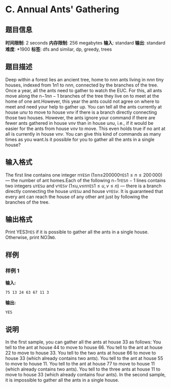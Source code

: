 # C. Annual Ants' Gathering

## 题目信息

**时间限制**: 2 seconds
**内存限制**: 256 megabytes
**输入**: standard
**输出**: standard
**难度**: *1900
**标签**: dfs and similar, dp, greedy, trees

## 题目描述

Deep within a forest lies an ancient tree, home to n$n$$n$ ants living in n$n$$n$ tiny houses, indexed from 1$n$$1$ to n$n$$n$, connected by the branches of the tree. Once a year, all the ants need to gather to watch the EUC. For this, all ants move along the n−1$n$$n-1$ branches of the tree they live on to meet at the home of one ant.However, this year the ants could not agree on where to meet and need your help to gather up. You can tell all the ants currently at house u$n$$u$ to move to house v$n$$v$ if there is a branch directly connecting those two houses. However, the ants ignore your command if there are fewer ants gathered in house v$n$$v$ than in house u$n$$u$, i.e., if it would be easier for the ants from house v$n$$v$ to move. This even holds true if no ant at all is currently in house v$n$$v$. You can give this kind of commands as many times as you want.Is it possible for you to gather all the ants in a single house?

## 输入格式

The first line contains one integer n$\texttt{YES}$$n$ (1≤n≤200000$\texttt{YES}$$1\leq n\leq 200\,000$) — the number of ant homes.Each of the following n−1$\texttt{YES}$$n-1$ lines contains two integers u$\texttt{YES}$$u$ and v$\texttt{YES}$$v$ (1≤u,v≤n$\texttt{YES}$$1\leq u, v\leq n$) — there is a branch directly connecting the house u$\texttt{YES}$$u$ and house v$\texttt{YES}$$v$. It is guaranteed that every ant can reach the house of any other ant just by following the branches of the tree.

## 输出格式

Print YES$3$$\texttt{YES}$ if it is possible to gather all the ants in a single house. Otherwise, print NO$3$$\texttt{NO}$.

## 样例

### 样例 1

**输入:**
```
75 13 24 63 67 11 3
```

**输出:**
```
YES
```

## 说明

In the first sample, you can gather all the ants at house 3$3$ as follows: You tell to the ant at house 4$4$ to move to house 6$6$. You tell to the ant at house 2$2$ to move to house 3$3$. You tell to the two ants at house 6$6$ to move to house 3$3$ (which already contains two ants). You tell to the ant at house 5$5$ to move to house 1$1$. You tell to the ant at house 7$7$ to move to house 1$1$ (which already contains two ants). You tell to the three ants at house 1$1$ to move to house 3$3$ (which already contains four ants). In the second sample, it is impossible to gather all the ants in a single house.
